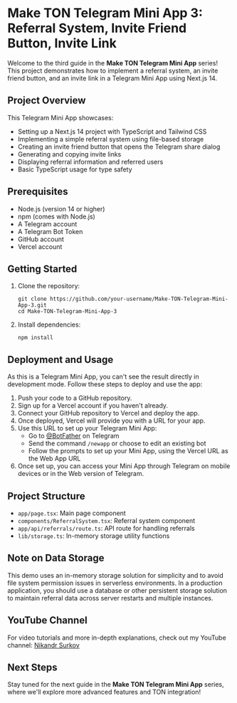 # Make TON Telegram Mini App 3: Referral System, Invite Friend Button, Invite Link

Welcome to the third guide in the **Make TON Telegram Mini App** series! This project demonstrates how to implement a referral system, an invite friend button, and an invite link in a Telegram Mini App using Next.js 14.

## Project Overview

This Telegram Mini App showcases:
- Setting up a Next.js 14 project with TypeScript and Tailwind CSS
- Implementing a simple referral system using file-based storage
- Creating an invite friend button that opens the Telegram share dialog
- Generating and copying invite links
- Displaying referral information and referred users
- Basic TypeScript usage for type safety

## Prerequisites

- Node.js (version 14 or higher)
- npm (comes with Node.js)
- A Telegram account
- A Telegram Bot Token
- GitHub account
- Vercel account

## Getting Started

1. Clone the repository:
   ```
   git clone https://github.com/your-username/Make-TON-Telegram-Mini-App-3.git
   cd Make-TON-Telegram-Mini-App-3
   ```

2. Install dependencies:
   ```
   npm install
   ```

## Deployment and Usage

As this is a Telegram Mini App, you can't see the result directly in development mode. Follow these steps to deploy and use the app:

1. Push your code to a GitHub repository.
2. Sign up for a Vercel account if you haven't already.
3. Connect your GitHub repository to Vercel and deploy the app.
4. Once deployed, Vercel will provide you with a URL for your app.
5. Use this URL to set up your Telegram Mini App:
   - Go to [@BotFather](https://t.me/BotFather) on Telegram
   - Send the command `/newapp` or choose to edit an existing bot
   - Follow the prompts to set up your Mini App, using the Vercel URL as the Web App URL
6. Once set up, you can access your Mini App through Telegram on mobile devices or in the Web version of Telegram.

## Project Structure

- `app/page.tsx`: Main page component
- `components/ReferralSystem.tsx`: Referral system component
- `app/api/referrals/route.ts`: API route for handling referrals
- `lib/storage.ts`: In-memory storage utility functions

## Note on Data Storage

This demo uses an in-memory storage solution for simplicity and to avoid file system permission issues in serverless environments. In a production application, you should use a database or other persistent storage solution to maintain referral data across server restarts and multiple instances.

## YouTube Channel

For video tutorials and more in-depth explanations, check out my YouTube channel:
[Nikandr Surkov](https://www.youtube.com/@NikandrSurkov)

## Next Steps

Stay tuned for the next guide in the **Make TON Telegram Mini App** series, where we'll explore more advanced features and TON integration!